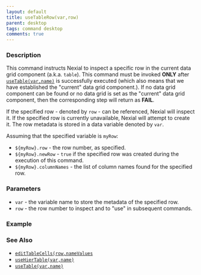 ```yaml
---
layout: default
title: useTableRow(var,row)
parent: desktop
tags: command desktop
comments: true
---
```



### Description
This command instructs Nexial to inspect a specific row in the current data grid component (a.k.a. `table`). This 
command must be invoked **ONLY** after [`useTable(var,name)`](useTable(var,name)) is successfully executed (which also
means that we have established the "current" data grid component.). If no data grid component can be found or no data 
grid is set as the "current" data grid component, then the corresponding step will return as **FAIL**.

If the specified row - denoted by `row` - can be referenced, Nexial will inspect it. If the specified row is currently 
unavailable, Nexial will attempt to create it. The row metadata is stored in a data variable denoted by `var`.

Assuming that the specified variable is `myRow`:
- `${myRow}.row` - the row number, as specified.
- `${myRow}.newRow` - `true` if the specified row was created during the execution of this command.
- `${myRow}.columnNames` - the list of column names found for the specified row.


### Parameters
- `var` - the variable name to store the metadata of the specified row.
- `row` - the row number to inspect and to "use" in subsequent commands.


### Example


### See Also
- [`editTableCells(row,nameValues`](editTableCells(row,nameValues))
- [`useHierTable(var,name)`](useHierTable(var,name))
- [`useTable(var,name)`](useTable(var,name))
